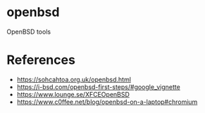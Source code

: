 # openbsd
OpenBSD tools

# References

* https://sohcahtoa.org.uk/openbsd.html
* https://i-bsd.com/openbsd-first-steps/#google_vignette
* https://www.lounge.se/XFCEOpenBSD
* https://www.c0ffee.net/blog/openbsd-on-a-laptop#chromium
